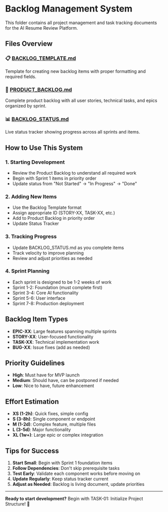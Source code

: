 # Backlog Management System

This folder contains all project management and task tracking documents for the AI Resume Review Platform.

## Files Overview

### 📋 [BACKLOG_TEMPLATE.md](./BACKLOG_TEMPLATE.md)
Template for creating new backlog items with proper formatting and required fields.

### 📝 [PRODUCT_BACKLOG.md](./PRODUCT_BACKLOG.md) 
Complete product backlog with all user stories, technical tasks, and epics organized by sprint.

### 📊 [BACKLOG_STATUS.md](./BACKLOG_STATUS.md)
Live status tracker showing progress across all sprints and items.

## How to Use This System

### 1. **Starting Development**
- Review the Product Backlog to understand all required work
- Begin with Sprint 1 items in priority order
- Update status from "Not Started" → "In Progress" → "Done"

### 2. **Adding New Items**
- Use the Backlog Template format
- Assign appropriate ID (STORY-XX, TASK-XX, etc.)
- Add to Product Backlog in priority order
- Update Status Tracker

### 3. **Tracking Progress**
- Update BACKLOG_STATUS.md as you complete items
- Track velocity to improve planning
- Review and adjust priorities as needed

### 4. **Sprint Planning**
- Each sprint is designed to be 1-2 weeks of work
- Sprint 1-2: Foundation (must complete first)
- Sprint 3-4: Core AI functionality
- Sprint 5-6: User interface
- Sprint 7-8: Production deployment

## Backlog Item Types

- **EPIC-XX**: Large features spanning multiple sprints
- **STORY-XX**: User-focused functionality
- **TASK-XX**: Technical implementation work
- **BUG-XX**: Issue fixes (add as needed)

## Priority Guidelines

- **High**: Must have for MVP launch
- **Medium**: Should have, can be postponed if needed
- **Low**: Nice to have, future enhancement

## Effort Estimation

- **XS (1-2h)**: Quick fixes, simple config
- **S (3-8h)**: Single component or endpoint
- **M (1-2d)**: Complex feature, multiple files
- **L (3-5d)**: Major functionality
- **XL (1w+)**: Large epic or complex integration

## Tips for Success

1. **Start Small**: Begin with Sprint 1 foundation items
2. **Follow Dependencies**: Don't skip prerequisite tasks
3. **Test Early**: Validate each component works before moving on
4. **Update Regularly**: Keep status tracker current
5. **Adjust as Needed**: Backlog is living document, update priorities

---

**Ready to start development?** Begin with TASK-01: Initialize Project Structure! 🚀